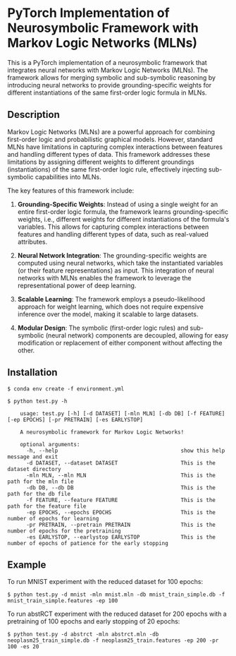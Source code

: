 # PyTorch Implementation of Neurosymbolic Framework with Markov Logic Networks (MLNs)

This is a PyTorch implementation of a neurosymbolic framework that integrates neural networks with Markov Logic Networks (MLNs). The framework allows for merging symbolic and sub-symbolic reasoning by introducing neural networks to provide grounding-specific weights for different instantiations of the same first-order logic formula in MLNs.

## Description

Markov Logic Networks (MLNs) are a powerful approach for combining first-order logic and probabilistic graphical models. However, standard MLNs have limitations in capturing complex interactions between features and handling different types of data. This framework addresses these limitations by assigning different weights to different groundings (instantiations) of the same first-order logic rule, effectively injecting sub-symbolic capabilities into MLNs.

The key features of this framework include:

1. **Grounding-Specific Weights**: Instead of using a single weight for an entire first-order logic formula, the framework learns grounding-specific weights, i.e., different weights for different instantiations of the formula's variables. This allows for capturing complex interactions between features and handling different types of data, such as real-valued attributes.

2. **Neural Network Integration**: The grounding-specific weights are computed using neural networks, which take the instantiated variables (or their feature representations) as input. This integration of neural networks with MLNs enables the framework to leverage the representational power of deep learning.

3. **Scalable Learning**: The framework employs a pseudo-likelihood approach for weight learning, which does not require expensive inference over the model, making it scalable to large datasets.

4. **Modular Design**: The symbolic (first-order logic rules) and sub-symbolic (neural network) components are decoupled, allowing for easy modification or replacement of either component without affecting the other.


Installation
------------

    $ conda env create -f environment.yml
    
    $ python test.py -h
    
        usage: test.py [-h] [-d DATASET] [-mln MLN] [-db DB] [-f FEATURE] [-ep EPOCHS] [-pr PRETRAIN] [-es EARLYSTOP]

        A neurosymbolic framework for Markov Logic Networks!

        optional arguments:
          -h, --help                                       show this help message and exit
          -d DATASET, --dataset DATASET                    This is the dataset directory
          -mln MLN, --mln MLN                              This is the path for the mln file
          -db DB, --db DB                                  This is the path for the db file
          -f FEATURE, --feature FEATURE                    This is the path for the feature file
          -ep EPOCHS, --epochs EPOCHS                      This is the number of epochs for learning
          -pr PRETRAIN, --pretrain PRETRAIN                This is the number of epochs for the pretraining
          -es EARLYSTOP, --earlystop EARLYSTOP             This is the number of epochs of patience for the early stopping

Example
-------------
To run MNIST experiment with the reduced dataset for 100 epochs:

    $ python test.py -d mnist -mln mnist.mln -db mnist_train_simple.db -f mnist_train_simple.features -ep 100

To run abstRCT experiment with the reduced dataset for 200 epochs with a pretraining of 100 epochs and early stopping of 20 epochs:

    $ python test.py -d abstrct -mln abstrct.mln -db neoplasm25_train_simple.db -f neoplasm25_train.features -ep 200 -pr 100 -es 20
